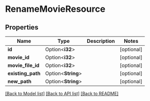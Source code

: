 # RenameMovieResource

## Properties

Name | Type | Description | Notes
------------ | ------------- | ------------- | -------------
**id** | Option<**i32**> |  | [optional]
**movie_id** | Option<**i32**> |  | [optional]
**movie_file_id** | Option<**i32**> |  | [optional]
**existing_path** | Option<**String**> |  | [optional]
**new_path** | Option<**String**> |  | [optional]

[[Back to Model list]](../README.md#documentation-for-models) [[Back to API list]](../README.md#documentation-for-api-endpoints) [[Back to README]](../README.md)


